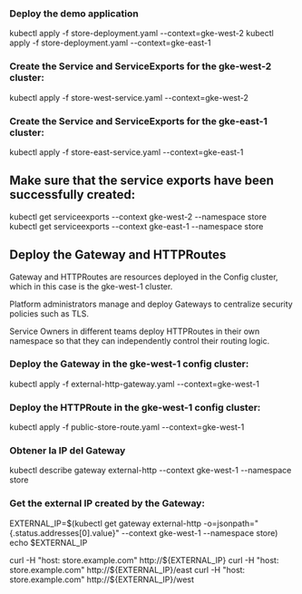 ### Deploy the demo application
kubectl apply -f store-deployment.yaml --context=gke-west-2
kubectl apply -f store-deployment.yaml --context=gke-east-1

### Create the Service and ServiceExports for the gke-west-2 cluster:
kubectl apply -f store-west-service.yaml --context=gke-west-2

### Create the Service and ServiceExports for the gke-east-1 cluster:
kubectl apply -f store-east-service.yaml --context=gke-east-1

## Make sure that the service exports have been successfully created:

kubectl get serviceexports --context gke-west-2 --namespace store
kubectl get serviceexports --context gke-east-1 --namespace store

## Deploy the Gateway and HTTPRoutes
Gateway and HTTPRoutes are resources deployed in the Config cluster, which in this case is the gke-west-1 cluster.

Platform administrators manage and deploy Gateways to centralize security policies such as TLS.

Service Owners in different teams deploy HTTPRoutes in their own namespace so that they can independently control their routing logic.

### Deploy the Gateway in the gke-west-1 config cluster:

kubectl apply -f external-http-gateway.yaml --context=gke-west-1

### Deploy the HTTPRoute in the gke-west-1 config cluster:
kubectl apply -f public-store-route.yaml --context=gke-west-1

### Obtener la IP del Gateway
kubectl describe gateway external-http --context gke-west-1 --namespace store

### Get the external IP created by the Gateway:

EXTERNAL_IP=$(kubectl get gateway external-http -o=jsonpath="{.status.addresses[0].value}" --context gke-west-1 --namespace store)
echo $EXTERNAL_IP

curl -H "host: store.example.com" http://${EXTERNAL_IP}
curl -H "host: store.example.com" http://${EXTERNAL_IP}/east
curl -H "host: store.example.com" http://${EXTERNAL_IP}/west

